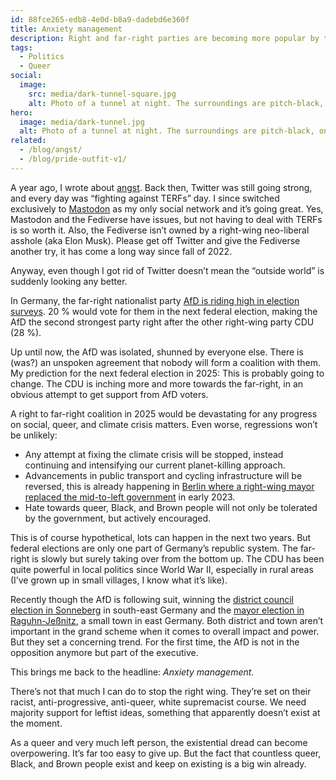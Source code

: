 ```yaml
---
id: 88fce265-edb8-4e0d-b8a9-dadebd6e360f
title: Anxiety management
description: Right and far-right parties are becoming more popular by the day. What does this mean for queer people like me?
tags:
  - Politics
  - Queer
social:
  image:
    src: media/dark-tunnel-square.jpg
    alt: Photo of a tunnel at night. The surroundings are pitch-black, only the tunnel interior is brightly lit. The tunnel is not that long, the darkness on the other side is still visible.
hero:
  image: media/dark-tunnel.jpg
  alt: Photo of a tunnel at night. The surroundings are pitch-black, only the tunnel interior is brightly lit. The tunnel is not that long, the darkness on the other side is still visible.
related:
  - /blog/angst/
  - /blog/pride-outfit-v1/
---
```


A year ago, I wrote about [angst](/blog/angst/). Back then, Twitter was still going strong, and every day was “fighting against TERFs” day. I since switched exclusively to [Mastodon](https://mastodon.social/@mvsde) as my only social network and it’s going great. Yes, Mastodon and the Fediverse have issues, but not having to deal with TERFs is so worth it. Also, the Fediverse isn’t owned by a right-wing neo-liberal asshole (aka Elon Musk). Please get off Twitter and give the Fediverse another try, it has come a long way since fall of 2022.

Anyway, even though I got rid of Twitter doesn’t mean the “outside world” is suddenly looking any better.

In Germany, the far-right nationalist party [AfD is riding high in election surveys](https://www.dw.com/en/poll-far-right-afd-is-germanys-second-strongest-party/a-66154675). 20 % would vote for them in the next federal election, making the AfD the second strongest party right after the other right-wing party CDU (28 %).

Up until now, the AfD was isolated, shunned by everyone else. There is (was?) an unspoken agreement that nobody will form a coalition with them. My prediction for the next federal election in 2025: This is probably going to change. The CDU is inching more and more towards the far-right, in an obvious attempt to get support from AfD voters.

A right to far-right coalition in 2025 would be devastating for any progress on social, queer, and climate crisis matters. Even worse, regressions won’t be unlikely:

- Any attempt at fixing the climate crisis will be stopped, instead continuing and intensifying our current planet-killing approach.
- Advancements in public transport and cycling infrastructure will be reversed, this is already happening in [Berlin where a right-wing mayor replaced the mid-to-left government](https://en.wikipedia.org/wiki/2023_Berlin_state_election) in early 2023.
- Hate towards queer, Black, and Brown people will not only be tolerated by the government, but actively encouraged.

This is of course hypothetical, lots can happen in the next two years. But federal elections are only one part of Germany’s republic system. The far-right is slowly but surely taking over from the bottom up. The CDU has been quite powerful in local politics since World War II, especially in rural areas (I’ve grown up in small villages, I know what it’s like).

Recently though the AfD is following suit, winning the [district council election in Sonneberg](https://www.dw.com/en/germany-far-right-afd-wins-first-governing-post/a-66024256) in south-east Germany and the [mayor election in Raguhn-Jeßnitz](https://www.dw.com/en/why-is-far-right-populism-becoming-more-popular-in-germany/a-66084741), a small town in east Germany. Both district and town aren’t important in the grand scheme when it comes to overall impact and power. But they set a concerning trend. For the first time, the AfD is not in the opposition anymore but part of the executive.

This brings me back to the headline: _Anxiety management_.

There’s not that much I can do to stop the right wing. They’re set on their racist, anti-progressive, anti-queer, white supremacist course. We need majority support for leftist ideas, something that apparently doesn’t exist at the moment.

As a queer and very much left person, the existential dread can become overpowering. It’s far too easy to give up. But the fact that countless queer, Black, and Brown people exist and keep on existing is a big win already.
